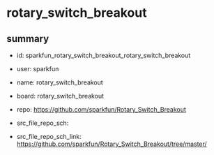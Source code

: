 # rotary_switch_breakout
 
## summary 
* id: sparkfun_rotary_switch_breakout_rotary_switch_breakout
* user: sparkfun
* name: rotary_switch_breakout
* board: rotary_switch_breakout
* repo: https://github.com/sparkfun/Rotary_Switch_Breakout



* src_file_repo_sch: 
* src_file_repo_sch_link: https://github.com/sparkfun/Rotary_Switch_Breakout/tree/master/






